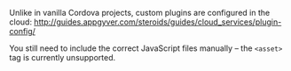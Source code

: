 Unlike in vanilla Cordova projects, custom plugins are configured in the cloud: http://guides.appgyver.com/steroids/guides/cloud_services/plugin-config/

You still need to include the correct JavaScript files manually – the `<asset>` tag is currently unsupported.